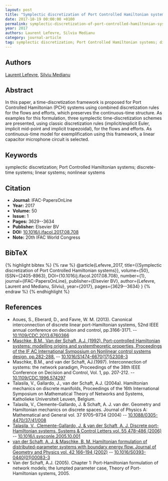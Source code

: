 ```yaml
---
layout: post
title: "Symplectic discretization of Port Controlled Hamiltonian systems"
date: 2017-10-19 00:00:00 +0100
permalink: symplectic-discretization-of-port-controlled-hamiltonian-systems
year: 2017
authors: Laurent Lefevre, Silviu Medianu
category: journal-article
tag: symplectic discretization; Port Controlled Hamiltonian systems; discrete-time systems; linear systems; nonlinear systems
---
```

 
## Authors
[Laurent Lefevre](authors/laurent-lefevre), [Silviu Medianu](authors/silviu-medianu)
 
## Abstract
In this paper, a time-discretization framework is proposed for Port Controlled Hamiltonian (PCH) systems using combined discretization rules for the flows and efforts, which preserves the continuous-time structure. As examples for this formulation, three symplectic time-discretization schemes are presented, using classic discretization rules (implicit/explicit Euler, implicit mid-point and implicit trapezoidal), for the flows and efforts. As continuous-time model for exemplification using this framework, a linear capacitor microphone circuit is selected.
 
## Keywords
symplectic discretization; Port Controlled Hamiltonian systems; discrete-time systems; linear systems; nonlinear systems
 
## Citation
- **Journal:** IFAC-PapersOnLine
- **Year:** 2017
- **Volume:** 50
- **Issue:** 1
- **Pages:** 3629--3634
- **Publisher:** Elsevier BV
- **DOI:** [10.1016/j.ifacol.2017.08.708](https://doi.org/10.1016/j.ifacol.2017.08.708)
- **Note:** 20th IFAC World Congress
 
## BibTeX
{% highlight bibtex %}
{% raw %}
@article{Lefevre_2017,
  title={{Symplectic discretization of Port Controlled Hamiltonian systems}},
  volume={50},
  ISSN={2405-8963},
  DOI={10.1016/j.ifacol.2017.08.708},
  number={1},
  journal={IFAC-PapersOnLine},
  publisher={Elsevier BV},
  author={Lefevre, Laurent and Medianu, Silviu},
  year={2017},
  pages={3629--3634}
}
{% endraw %}
{% endhighlight %}
 
## References
- Aoues, S., Eberard, D., and Favre, W. M. (2013). Canonical interconnection of discrete linear port-Hamiltonian systems, 52nd IEEE annual conference on decision and control, pp.3166-3171. -- [10.1109/CDC.2013.6760366](https://doi.org/10.1109/CDC.2013.6760366)
- [Maschke, B.M., Van der Schaft, A.J. (1992). Port-controlled Hamiltonian systems: modelling origins and systemtheoretic properties, Proceedings of the IF AC International Symposium on Nonlinear control systems design, pp.282-288.](port-controlled-hamiltonian-systems-modelling-origins-and-systemtheoretic-properties-92) -- [10.1016/S1474-6670(17)52308-3](https://doi.org/10.1016/S1474-6670(17)52308-3)
- Maschke, B.M., and van der Schaft, AJ.(1997). Interconnection of systems: the network paradigm, Proceedings of the 38th IEEE Conference on Decision and Control, Vol. 1, pp. 207-212. -- [10.1109/CDC.1996.574297](https://doi.org/10.1109/CDC.1996.574297)
- Talasila, V., Gallardo, J., van der Schaft, A.J. (2004a). Hamiltonian mechanics on discrete manifolds, Proceedings of the 16th International Symposium on Mathematical Theory of Networks and Systems, Katholieke Universiteit Leuven, Belgium.
- Talasila, V., Clemente-Gallardo, J. & Schaft, A. J. van der. Geometry and Hamiltonian mechanics on discrete spaces. Journal of Physics A: Mathematical and General vol. 37 9705–9734 (2004) -- [10.1088/0305-4470/37/41/008](https://doi.org/10.1088/0305-4470/37/41/008)
- [Talasila, V., Clemente-Gallardo, J. & van der Schaft, A. J. Discrete port-Hamiltonian systems. Systems &amp; Control Letters vol. 55 478–486 (2006)](discrete-port-hamiltonian-systems) -- [10.1016/j.sysconle.2005.10.001](https://doi.org/10.1016/j.sysconle.2005.10.001)
- [van der Schaft, A. J. & Maschke, B. M. Hamiltonian formulation of distributed-parameter systems with boundary energy flow. Journal of Geometry and Physics vol. 42 166–194 (2002)](hamiltonian-formulation-of-distributed-parameter-systems-with-boundary-energy-flow) -- [10.1016/S0393-0440(01)00083-3](https://doi.org/10.1016/S0393-0440(01)00083-3)
- Van der Schaft, A.J. (2005). Chapter 1: Port-Hamiltonian formulation of network models; the lumpted parameter case, Theory of Port-Hamiltonian systems, 2005.

